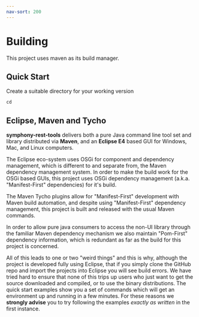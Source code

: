 ```yaml
---
nav-sort: 200
---
```

# Building
This project uses maven as its build manager.
## Quick Start
Create a suitable directory for your working version 
```
cd
```

## Eclipse, Maven and Tycho
**symphony-rest-tools** delivers both a pure Java command line tool set and library distributed via **Maven**, and an **Eclipse E4** based GUI for Windows, Mac, and Linux computers.

The Eclipse eco-system uses OSGi for component and dependency management, which is different to and separate from, the Maven dependency management system. In order to make the build work for the OSGi based GUIs, this project uses OSGi dependency management (a.k.a. "Manifest-First" dependencies) for it's build.

The Maven Tycho plugins allow for "Manifest-First" development with Maven build automation, and despite using "Manifest-First" dependency management, this project is built and released with the usual Maven commands.

In order to allow pure java consumers to access the non-UI library through the familiar Maven dependency mechanism we also maintain "Pom-First" dependency information, which is redundant as far as the build for this project is concerned.

All of this leads to one or two "weird things" and this is why, although the project is developed fully using Eclipse, that if you simply clone the GitHub repo and import the projects into Eclipse you will see build errors. We have tried hard to ensure that none of this trips up users who just want to get the source downloaded and compiled, or to use the binary distributions. The quick start examples show you a set of commands which will get an environment up and running in a few minutes. For these reasons we **strongly advise** you to try following the examples _exactly as written_ in the first instance.

